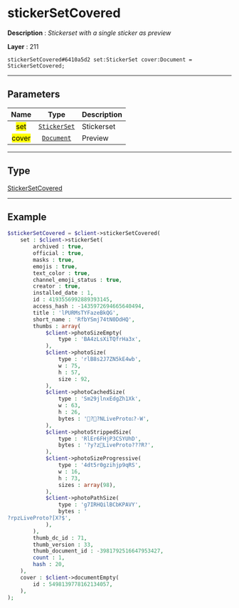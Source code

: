 # stickerSetCovered

**Description** : *Stickerset with a single sticker as preview*

**Layer** : 211

```tl
stickerSetCovered#6410a5d2 set:StickerSet cover:Document = StickerSetCovered;
```

---

## Parameters

| Name | Type | Description |
| :---: | :---: | :--- |
| <mark>set</mark> | [`StickerSet`](type/StickerSet) | Stickerset |
| <mark>cover</mark> | [`Document`](type/Document) | Preview |

---

## Type

[StickerSetCovered](type/StickerSetCovered)

---

## Example

```php
$stickerSetCovered = $client->stickerSetCovered(
	set : $client->stickerSet(
		archived : true,
		official : true,
		masks : true,
		emojis : true,
		text_color : true,
		channel_emoji_status : true,
		creator : true,
		installed_date : 1,
		id : 4193556992889393145,
		access_hash : -1435972694665640494,
		title : 'lPURMsTYFazeBkQG',
		short_name : 'RfbYSmj74tN0DdHQ',
		thumbs : array(
			$client->photoSizeEmpty(
				type : 'BA4zLsXiTQfrHa3x',
			),
			$client->photoSize(
				type : 'rlB8s2J7ZN5kE4wb',
				w : 75,
				h : 57,
				size : 92,
			),
			$client->photoCachedSize(
				type : 'Sm29jlnxEdgZh1Xk',
				w : 63,
				h : 26,
				bytes : '??NLiveProtoג?-W',
			),
			$client->photoStrippedSize(
				type : 'RlEr6FHjP3CSYUhD',
				bytes : '?y?zLiveProto???R?',
			),
			$client->photoSizeProgressive(
				type : '4dt5r0gzihjp9qRS',
				w : 16,
				h : 73,
				sizes : array(98),
			),
			$client->photoPathSize(
				type : 'g7IRHQilBCbKPAVY',
				bytes : '
?rpzLiveProto?[X?$',
			),
		),
		thumb_dc_id : 71,
		thumb_version : 33,
		thumb_document_id : -3981792516647953427,
		count : 1,
		hash : 20,
	),
	cover : $client->documentEmpty(
		id : 5498139778162134057,
	),
);
```